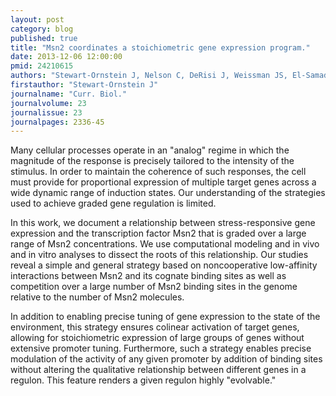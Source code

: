 ```yaml
---
layout: post
category: blog
published: true
title: "Msn2 coordinates a stoichiometric gene expression program."
date: 2013-12-06 12:00:00
pmid: 24210615
authors: "Stewart-Ornstein J, Nelson C, DeRisi J, Weissman JS, El-Samad H"
firstauthor: "Stewart-Ornstein J"
journalname: "Curr. Biol."
journalvolume: 23
journalissue: 23
journalpages: 2336-45
---
```


Many cellular processes operate in an "analog" regime in which the magnitude of the response is precisely tailored to the intensity of the stimulus. In order to maintain the coherence of such responses, the cell must provide for proportional expression of multiple target genes across a wide dynamic range of induction states. Our understanding of the strategies used to achieve graded gene regulation is limited.

In this work, we document a relationship between stress-responsive gene expression and the transcription factor Msn2 that is graded over a large range of Msn2 concentrations. We use computational modeling and in vivo and in vitro analyses to dissect the roots of this relationship. Our studies reveal a simple and general strategy based on noncooperative low-affinity interactions between Msn2 and its cognate binding sites as well as competition over a large number of Msn2 binding sites in the genome relative to the number of Msn2 molecules.

In addition to enabling precise tuning of gene expression to the state of the environment, this strategy ensures colinear activation of target genes, allowing for stoichiometric expression of large groups of genes without extensive promoter tuning. Furthermore, such a strategy enables precise modulation of the activity of any given promoter by addition of binding sites without altering the qualitative relationship between different genes in a regulon. This feature renders a given regulon highly "evolvable."